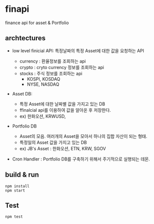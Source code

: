 # finapi

finance api for asset & Portfolio

## archtectures

- low level finicial API: 특정날짜의 특정 Asset에 대한 값을 요청하는 API
  - currency : 환율정보를 조회하는 api
  - crypto : cryto currency 정보를 조회하는 api
  - stocks : 주식 정보를 조회하는 api
    - KOSPI, KOSDAQ
    - NYSE, NASDAQ

- Asset DB:
  - 특정 Asset에 대한 날짜별 값을 가지고 있는 DB
  - ffinalcial api를 이용하여 값을 알아온 후 저장한다.
  - ex) 한화오션, KRWUSD,

- Portfolio DB
  - Asset의 모음. 여러개의 Asset을 모아서 하나의 집합 자산이 되는 형태.
  - 특정일의 Asset 값을 가지고 있는 DB
  - ex) JB's Asset : 한화오션, ETN, KRW, SGOV

- Cron Handler : Portfolio DB를 구축하기 위해서 주기적으로 실행되는 데몬.

## build & run

    npm install
    npm start

## Test

    npm test
